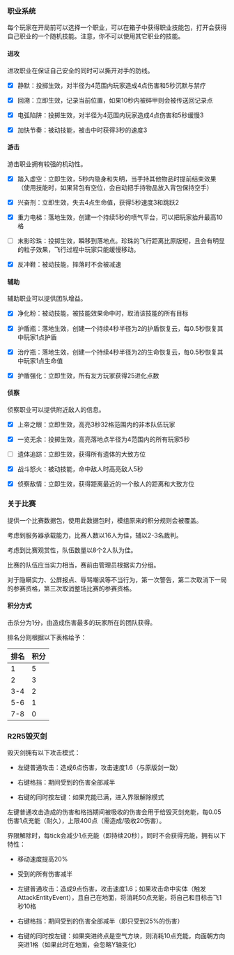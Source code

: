 ### 职业系统

每个玩家在开局前可以选择一个职业，可以在箱子中获得职业技能包，打开会获得自己职业的一个随机技能。注意，你不可以使用其它职业的技能。

#### 进攻

进攻职业在保证自己安全的同时可以撕开对手的防线。

- [x] 静默：投掷生效，对半径为4范围内玩家造成4点伤害和5秒沉默与禁疗

- [x] 回溯：立即生效，记录当前位置，如果10秒内被碎甲则会被传送回记录点

- [x] 电弧陷阱：投掷生效，对半径为4范围内玩家造成4点伤害和5秒缓慢3

- [x] 加快节奏：被动技能，被击中时获得3秒的速度3

#### 游击

游击职业拥有较强的机动性。

- [x] 踏入虚空：立即生效，5秒内隐身和失明，当手持其他物品时提前结束效果（使用技能时，如果背包有空位，会自动把手持物品放入背包保持空手）

- [x] 兴奋剂：立即生效，失去4点生命值，获得5秒速度3和跳跃2

- [x] 重力电梯：落地生效，创建一个持续5秒的喷气平台，可以把玩家抬升最高10格

- [ ] 末影珍珠：投掷生效，瞬移到落地点。珍珠的飞行距离比原版短，且会有明显的粒子效果，飞行过程中玩家只能缓慢移动。

- [x] 反冲鞋：被动技能，摔落时不会被减速

#### 辅助

辅助职业可以提供团队增益。

- [x] 净化粉：被动技能，被技能效果命中时，取消该技能的所有目标

- [x] 护盾瓶：落地生效，创建一个持续4秒半径为2的护盾恢复云，每0.5秒恢复其中玩家1点护盾

- [x] 治疗瓶：落地生效，创建一个持续4秒半径为2的生命恢复云，每0.5秒恢复其中玩家1点生命值

- [x] 护盾强化：立即生效，所有友方玩家获得25进化点数

#### 侦察

侦察职业可以提供附近敌人的信息。

- [x] 上帝之眼：立即生效，高亮3秒32格范围内的非本队伍玩家

- [x] 一览无余：投掷生效，高亮落地点半径为4范围内的所有玩家5秒

- [ ] 遗体追踪：立即生效，获得所有遗体的大致方位

- [x] 战斗怒火：被动技能，命中敌人时高亮敌人5秒

- [x] 侦察敌情：立即生效，获得距离最近的一个敌人的距离和大致方位

### 关于比赛

提供一个比赛数据包，使用此数据包时，模组原来的积分规则会被覆盖。

考虑到服务器承载能力，比赛人数以16人为佳，辅以2-3名裁判。

考虑到比赛观赏性，队伍数量以8个2人队为佳。

比赛的队伍应当实力相当，赛前由管理员根据实力分组。

对于隐瞒实力、公屏报点、辱骂嘲讽等不当行为，第一次警告，第二次取消下一局的参赛资格，第三次取消整场比赛的参赛资格。

#### 积分方式

击杀分为1分，由造成伤害最多的玩家所在的团队获得。

排名分则根据以下表格给予：

| 排名  | 积分  |
| --- | --- |
| 1   | 5   |
| 2   | 3   |
| 3-4 | 2   |
| 5-6 | 1   |
| 7-8 | 0   |

### R2R5毁灭剑

毁灭剑拥有以下攻击模式：

- 左键普通攻击：造成6点伤害，攻击速度1.6（与原版剑一致）

- 右键格挡：期间受到的伤害全部减半

- 右键的同时按左键：如果充能已满，进入界限解除模式

左键普通攻击造成的伤害和格挡期间被吸收的伤害会用于给毁灭剑充能，每0.05伤害1点充能（耐久），上限400点（需造成/吸收20伤害）。

界限解除时，每tick会减少1点充能（即持续20秒），同时不会获得充能，拥有以下特性：

- 移动速度提高20%

- 受到的所有伤害减半

- 左键普通攻击：造成9点伤害，攻击速度1.6；如果攻击命中实体（触发AttackEntityEvent），且自己在地面，将消耗50点充能，将自己和目标击飞1秒10格

- 右键格挡：期间受到的伤害全部减半（即只受到25%的伤害）

- 右键的同时按左键：如果突进终点是空气方块，则消耗10点充能，向面朝方向突进1格（如果此时在地面，会忽略Y轴变化）
